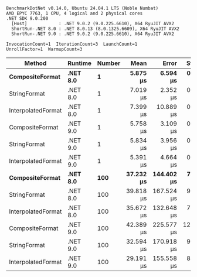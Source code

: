 ```

BenchmarkDotNet v0.14.0, Ubuntu 24.04.1 LTS (Noble Numbat)
AMD EPYC 7763, 1 CPU, 4 logical and 2 physical cores
.NET SDK 9.0.200
  [Host]            : .NET 9.0.2 (9.0.225.6610), X64 RyuJIT AVX2
  ShortRun-.NET 8.0 : .NET 8.0.13 (8.0.1325.6609), X64 RyuJIT AVX2
  ShortRun-.NET 9.0 : .NET 9.0.2 (9.0.225.6610), X64 RyuJIT AVX2

InvocationCount=1  IterationCount=3  LaunchCount=1  
UnrollFactor=1  WarmupCount=3  

```
| Method             | Runtime  | Number | Mean      | Error      | StdDev     | Min       | Max       | Allocated |
|------------------- |--------- |------- |----------:|-----------:|-----------:|----------:|----------:|----------:|
| **CompositeFormat**    | **.NET 8.0** | **1**      |  **5.875 μs** |   **6.594 μs** |  **0.3614 μs** |  **5.524 μs** |  **6.247 μs** |     **872 B** |
| StringFormat       | .NET 8.0 | 1      |  7.019 μs |   2.352 μs |  0.1289 μs |  6.872 μs |  7.114 μs |     896 B |
| InterpolatedFormat | .NET 8.0 | 1      |  7.399 μs |  10.889 μs |  0.5969 μs |  6.718 μs |  7.830 μs |     872 B |
| CompositeFormat    | .NET 9.0 | 1      |  5.758 μs |   3.109 μs |  0.1704 μs |  5.581 μs |  5.921 μs |     872 B |
| StringFormat       | .NET 9.0 | 1      |  5.834 μs |   3.956 μs |  0.2169 μs |  5.680 μs |  6.082 μs |     608 B |
| InterpolatedFormat | .NET 9.0 | 1      |  5.391 μs |   4.664 μs |  0.2556 μs |  5.140 μs |  5.651 μs |     872 B |
| **CompositeFormat**    | **.NET 8.0** | **100**    | **37.232 μs** | **144.402 μs** |  **7.9151 μs** | **32.380 μs** | **46.366 μs** |   **14336 B** |
| StringFormat       | .NET 8.0 | 100    | 39.818 μs | 167.524 μs |  9.1826 μs | 34.014 μs | 50.405 μs |   16736 B |
| InterpolatedFormat | .NET 8.0 | 100    | 35.672 μs | 132.648 μs |  7.2709 μs | 31.123 μs | 44.057 μs |   14336 B |
| CompositeFormat    | .NET 9.0 | 100    | 42.389 μs | 225.577 μs | 12.3647 μs | 35.195 μs | 56.666 μs |   14336 B |
| StringFormat       | .NET 9.0 | 100    | 32.594 μs | 170.918 μs |  9.3686 μs | 27.090 μs | 43.411 μs |   16736 B |
| InterpolatedFormat | .NET 9.0 | 100    | 29.191 μs | 155.558 μs |  8.5267 μs | 23.814 μs | 39.023 μs |   14336 B |
